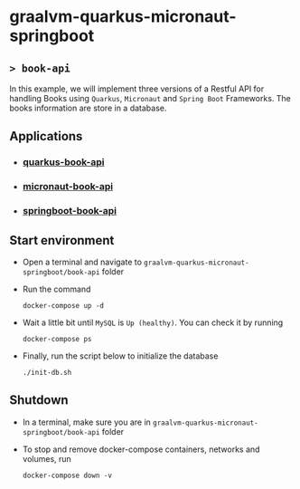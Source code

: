 # graalvm-quarkus-micronaut-springboot
## `> book-api`

In this example, we will implement three versions of a Restful API for handling Books using `Quarkus`, `Micronaut` and `Spring Boot` Frameworks. The books information are store in a database.

## Applications

- ### [quarkus-book-api](https://github.com/ivangfr/graalvm-quarkus-micronaut-springboot/tree/master/book-api/quarkus-book-api#graalvm-quarkus-micronaut-springboot)
- ### [micronaut-book-api](https://github.com/ivangfr/graalvm-quarkus-micronaut-springboot/tree/master/book-api/micronaut-book-api#graalvm-quarkus-micronaut-springboot)
- ### [springboot-book-api](https://github.com/ivangfr/graalvm-quarkus-micronaut-springboot/tree/master/book-api/springboot-book-api#graalvm-quarkus-micronaut-springboot)

## Start environment

- Open a terminal and navigate to `graalvm-quarkus-micronaut-springboot/book-api` folder

- Run the command
  ```
  docker-compose up -d
  ```

- Wait a little bit until `MySQL` is `Up (healthy)`. You can check it by running
  ```
  docker-compose ps
  ```

- Finally, run the script below to initialize the database
  ```
  ./init-db.sh
  ```

## Shutdown

- In a terminal, make sure you are in `graalvm-quarkus-micronaut-springboot/book-api` folder

- To stop and remove docker-compose containers, networks and volumes, run
  ```
  docker-compose down -v
  ```

